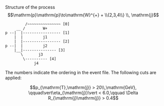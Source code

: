 Structure of the process 
$$\mathrm{p}\mathrm{p}\to\mathrm{W}^{+} + \\{2,3,4\\} \\, \mathrm{j}$$

 ```             
          /~~~~~~~~~~~~~~~ [0]
      __ /        W+    
 p --|  |----------------- [1]
     |  |         j1
     |  |----------------- [2]
 p --|  |         j2
     |__|--------------- [3]
        \       j3
         \---------- [4]
              j4
```

The numbers indicate the ordering in the event file.
The following cuts are applied:

$$p_{\mathrm{T},\mathrm{j}} > 20\\,\mathrm{GeV}, \qquad\vert\eta_{\mathrm{j}}\vert < 6.0,\qquad \Delta R_{\mathrm{j}\mathrm{j}} > 0.4$$
